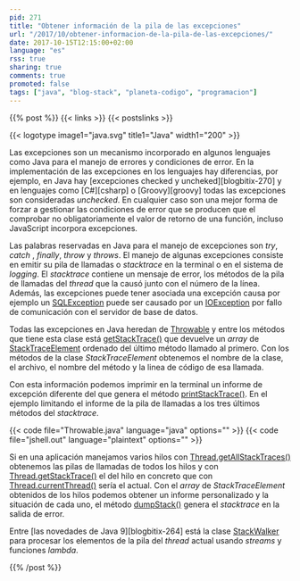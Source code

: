 ```yaml
---
pid: 271
title: "Obtener información de la pila de las excepciones"
url: "/2017/10/obtener-informacion-de-la-pila-de-las-excepciones/"
date: 2017-10-15T12:15:00+02:00
language: "es"
rss: true
sharing: true
comments: true
promoted: false
tags: ["java", "blog-stack", "planeta-codigo", "programacion"]
---
```


{{% post %}}
{{< links >}}
{{< postslinks >}}

{{< logotype image1="java.svg" title1="Java" width1="200" >}}

Las excepciones son un mecanismo incorporado en algunos lenguajes como Java para el manejo de errores y condiciones de error. En la implementación de las excepciones en los lenguajes hay diferencias, por ejemplo, en Java hay [excepciones checked y uncheked][blogbitix-270] y en lenguajes como [C#][csharp] o [Groovy][groovy] todas las excepciones son consideradas _unchecked_. En cualquier caso son una mejor forma de forzar a gestionar las condiciones de error que se producen que el comprobar no obligatoriamente el valor de retorno de una función, incluso JavaScript incorpora excepciones.

Las palabras reservadas en Java para el manejo de excepciones son _try_, _catch_ , _finally_, _throw_ y _throws_. El manejo de algunas excepciones consiste en emitir su pila de llamadas o _stacktrace_ en la terminal o en el sistema de _logging_. El _stacktrace_ contiene un mensaje de error, los métodos de la pila de llamadas del _thread_ que la causó junto con el número de la línea. Además, las excepciones puede tener asociada una excepción causa por ejemplo un [SQLException](https://docs.oracle.com/javase/9/docs/api/java/sql/SQLException.html) puede ser causado por un [IOException](https://docs.oracle.com/javase/9/docs/api/java/io/IOException.html) por fallo de comunicación con el servidor de base de datos.

Todas las excepciones en Java heredan de [Throwable](https://docs.oracle.com/javase/9/docs/api/java/lang/Throwable.html) y entre los métodos que tiene esta clase está [getStackTrace()](https://docs.oracle.com/javase/9/docs/api/java/lang/Throwable.html#getStackTrace--) que devuelve un _array_ de [StackTraceElement](https://docs.oracle.com/javase/9/docs/api/java/lang/StackTraceElement.html) ordenado del último método llamado al primero. Con los métodos de la clase _StackTraceElement_ obtenemos el nombre de la clase, el archivo, el nombre del método y la linea de código de esa llamada.

Con esta información podemos imprimir en la terminal un informe de excepción diferente del que genera el método [printStackTrace()](https://docs.oracle.com/javase/9/docs/api/java/lang/Throwable.html#printStackTrace--). En el ejemplo limitando el informe de la pila de llamadas a los tres últimos métodos del _stacktrace_.

{{< code file="Throwable.java" language="java" options="" >}}
{{< code file="jshell.out" language="plaintext" options="" >}}

Si en una aplicación manejamos varios hilos con [Thread.getAllStackTraces()](https://docs.oracle.com/javase/9/docs/api/java/lang/Thread.html#getAllStackTraces--) obtenemos las pilas de llamadas de todos los hilos y con [Thread.getStackTrace()](https://docs.oracle.com/javase/9/docs/api/java/lang/Thread.html#getStackTrace--) el del hilo en concreto que con [Thread.currentThread()](https://docs.oracle.com/javase/9/docs/api/java/lang/Thread.html#currentThread--) sería el actual. Con el _array_ de _StackTraceElement_ obtenidos de los hilos podemos obtener un informe personalizado y la situación de cada uno, el método [dumpStack()](https://docs.oracle.com/javase/9/docs/api/java/lang/Thread.html#dumpStack--) genera el _stacktrace_ en la salida de error.

Entre [las novedades de Java 9][blogbitix-264] está la clase [StackWalker](https://docs.oracle.com/javase/9/docs/api/java/lang/StackWalker.html) para procesar los elementos de la pila del _thread_ actual usando _streams_ y funciones _lambda_.

{{% /post %}}
